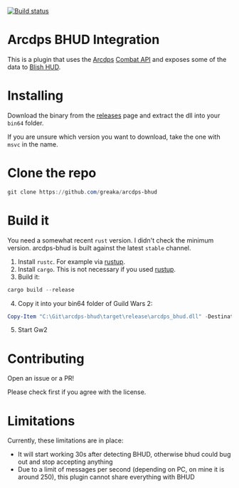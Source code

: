 [![Build status](https://ci.appveyor.com/api/projects/status/4oxkxfu76oft3qkk?svg=true)](https://ci.appveyor.com/project/greaka/arcdps-bhud)
# Arcdps BHUD Integration

This is a plugin that uses the [Arcdps](https://www.deltaconnected.com/arcdps/) [Combat API](https://www.deltaconnected.com/arcdps/api/) and exposes
some of the data to [Blish HUD](https://github.com/dlamkins/BlishHUD).

# Installing

Download the binary from the [releases](https://github.com/greaka/arcdps-bhud/releases) page and extract the dll into your `bin64` folder.

If you are unsure which version you want to download, take the one with `msvc` in the name.

# Clone the repo

```powershell
git clone https://github.com/greaka/arcdps-bhud
```

# Build it

You need a somewhat recent `rust` version. I didn't check the minimum version. arcdps-bhud is built against the latest `stable` channel.

1. Install `rustc`. For example via [rustup](https://rustup.rs/).
2. Install `cargo`. This is not necessary if you used [rustup](https://rustup.rs/).
3. Build it:
```powershell
cargo build --release
```
4. Copy it into your bin64 folder of Guild Wars 2:
```powershell
Copy-Item "C:\Git\arcdps-bhud\target\release\arcdps_bhud.dll" -Destination "A:\Guild Wars 2\bin64"
```
5. Start Gw2

# Contributing

Open an issue or a PR!

Please check first if you agree with the license.

# Limitations

Currently, these limitations are in place:

- It will start working 30s after detecting BHUD, otherwise bhud could bug out and stop accepting anything
- Due to a limit of messages per second (depending on PC, on mine it is around 250), this plugin cannot share everything with BHUD
